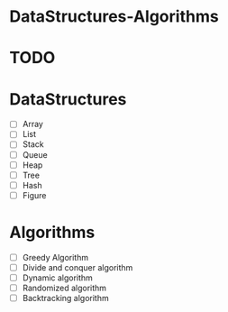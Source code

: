 # DataStructures-Algorithms

# TODO
# DataStructures
- [ ] Array
- [ ] List
- [ ] Stack
- [ ] Queue
- [ ] Heap
- [ ] Tree
- [ ] Hash
- [ ] Figure
# Algorithms
- [ ] Greedy Algorithm
- [ ] Divide and conquer algorithm
- [ ] Dynamic algorithm
- [ ] Randomized algorithm
- [ ] Backtracking algorithm
